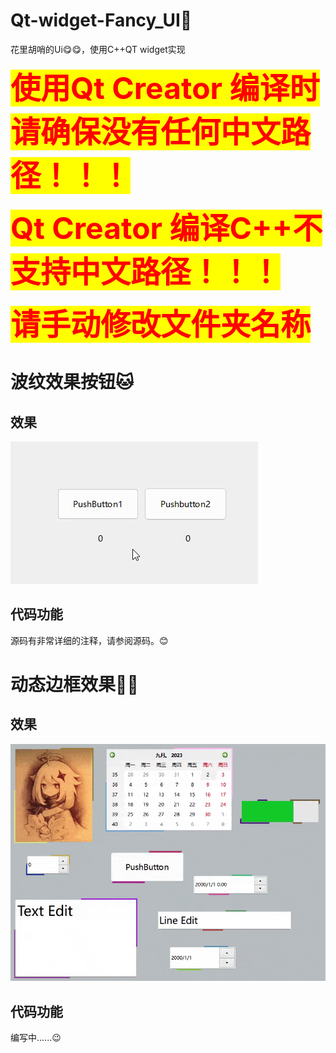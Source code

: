 # Qt-widget-Fancy_UI🥳
花里胡哨的Ui😋😋，使用C++QT widget实现

<b><font size=10 color=red style=background:yellow >使用Qt Creator 编译时请确保没有任何中文路径！！！</font></b>

<b><font size=10 color=red style=background:yellow >Qt Creator 编译C++不支持中文路径！！！</font></b>

<b><font size=10 color=red style=background:yellow >请手动修改文件夹名称</font></b>



# 波纹效果按钮🐱
## 效果
![波纹效果按钮](./Effect_image/Corrugated_button.gif)
## 代码功能
源码有非常详细的注释，请参阅源码。😊

# 动态边框效果😶‍🌫️
## 效果
![动态边框效果](./Effect_image/Dynamic_border_effect.gif)

## 代码功能

编写中......😉
